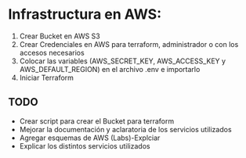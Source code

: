 # Infrastructura en AWS:
1. Crear Bucket en AWS S3
2. Crear Credenciales en AWS para terraform, administrador o con los accesos necesarios
3. Colocar las variables (AWS_SECRET_KEY, AWS_ACCESS_KEY y AWS_DEFAULT_REGION) en el archivo .env e importarlo
4. Iniciar Terraform

## TODO
- Crear script para crear el Bucket para terraform
- Mejorar la documentación y aclaratoria de los servicios utilizados
- Agregar esquemas de AWS (Labs)-Explciar 
- Explicar los distintos servicios utilizados
